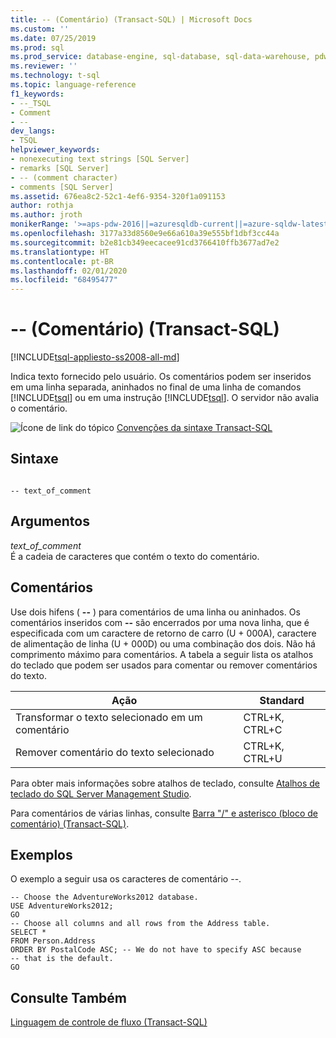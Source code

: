 ```yaml
---
title: -- (Comentário) (Transact-SQL) | Microsoft Docs
ms.custom: ''
ms.date: 07/25/2019
ms.prod: sql
ms.prod_service: database-engine, sql-database, sql-data-warehouse, pdw
ms.reviewer: ''
ms.technology: t-sql
ms.topic: language-reference
f1_keywords:
- --_TSQL
- Comment
- --
dev_langs:
- TSQL
helpviewer_keywords:
- nonexecuting text strings [SQL Server]
- remarks [SQL Server]
- -- (comment character)
- comments [SQL Server]
ms.assetid: 676ea8c2-52c1-4ef6-9354-320f1a091153
author: rothja
ms.author: jroth
monikerRange: '>=aps-pdw-2016||=azuresqldb-current||=azure-sqldw-latest||>=sql-server-2016||=sqlallproducts-allversions||>=sql-server-linux-2017||=azuresqldb-mi-current'
ms.openlocfilehash: 3177a33d8560e9e66a610a39e555bf1dbf3cc44a
ms.sourcegitcommit: b2e81cb349eecacee91cd3766410ffb3677ad7e2
ms.translationtype: HT
ms.contentlocale: pt-BR
ms.lasthandoff: 02/01/2020
ms.locfileid: "68495477"
---
```

# <a name="---comment-transact-sql"></a>-- (Comentário) (Transact-SQL)
[!INCLUDE[tsql-appliesto-ss2008-all-md](../../includes/tsql-appliesto-ss2008-all-md.md)]

  Indica texto fornecido pelo usuário. Os comentários podem ser inseridos em uma linha separada, aninhados no final de uma linha de comandos [!INCLUDE[tsql](../../includes/tsql-md.md)] ou em uma instrução [!INCLUDE[tsql](../../includes/tsql-md.md)]. O servidor não avalia o comentário.  
  
 ![Ícone de link do tópico](../../database-engine/configure-windows/media/topic-link.gif "Ícone de link do tópico") [Convenções da sintaxe Transact-SQL](../../t-sql/language-elements/transact-sql-syntax-conventions-transact-sql.md)  
  
## <a name="syntax"></a>Sintaxe  
  
```  
  
-- text_of_comment  
```  
  
## <a name="arguments"></a>Argumentos  
 *text_of_comment*  
 É a cadeia de caracteres que contém o texto do comentário.  
  
## <a name="remarks"></a>Comentários  
Use dois hifens ( **--** ) para comentários de uma linha ou aninhados. Os comentários inseridos com **--** são encerrados por uma nova linha, que é especificada com um caractere de retorno de carro (U + 000A), caractere de alimentação de linha (U + 000D) ou uma combinação dos dois. Não há comprimento máximo para comentários. A tabela a seguir lista os atalhos do teclado que podem ser usados para comentar ou remover comentários do texto.
  
|Ação|Standard|  
|------------|--------------|  
|Transformar o texto selecionado em um comentário|CTRL+K, CTRL+C|  
|Remover comentário do texto selecionado|CTRL+K, CTRL+U|  
  
 Para obter mais informações sobre atalhos de teclado, consulte [Atalhos de teclado do SQL Server Management Studio](../../tools/sql-server-management-studio/sql-server-management-studio-keyboard-shortcuts.md).  
  
 Para comentários de várias linhas, consulte [Barra "/" e asterisco &#40;bloco de comentário&#41; &#40;Transact-SQL&#41;](../../t-sql/language-elements/slash-star-comment-transact-sql.md).  
  
## <a name="examples"></a>Exemplos  
 O exemplo a seguir usa os caracteres de comentário --.  
  
```  
-- Choose the AdventureWorks2012 database.  
USE AdventureWorks2012;  
GO  
-- Choose all columns and all rows from the Address table.  
SELECT *  
FROM Person.Address  
ORDER BY PostalCode ASC; -- We do not have to specify ASC because   
-- that is the default.  
GO  
```  
  
## <a name="see-also"></a>Consulte Também  
 [Linguagem de controle de fluxo &#40;Transact-SQL&#41;](~/t-sql/language-elements/control-of-flow.md)  
  
  
